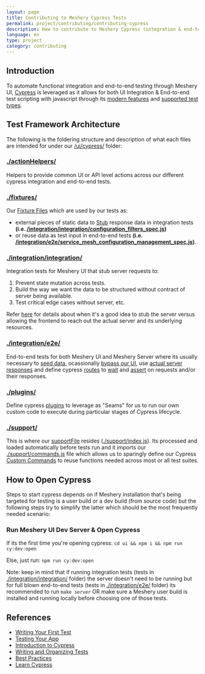 ```yaml
---
layout: page
title: Contributing to Meshery Cypress Tests
permalink: project/contributing/contributing-cypress
description: How to contribute to Meshery Cypress (integration & end-to-end) Tests.
language: en
type: project
category: contributing
---
```


## <a name="contributing-cypress-intro">Introduction</a>

To automate functional integration and end-to-end testing through Meshery UI, [Cypress](https://www.cypress.io/) is leveraged as it allows for both UI Integration & End-to-end test scripting with javascript through its [modern features](https://docs.cypress.io/guides/overview/why-cypress#Features) and [supported test types](https://docs.cypress.io/guides/overview/why-cypress#Who-uses-Cypress).

## Test Framework Architecture

The following is the foldering structure and description of what each files are intended for under our [/ui/cypress/](https://github.com/meshery/meshery/tree/master/ui/cypress) folder:

### [./actionHelpers/](https://github.com/meshery/meshery/tree/master/ui/cypress/actionHelpers)

Helpers to provide common UI or API level actions across our different cypress integration and end-to-end tests.

### [./fixtures/](https://github.com/meshery/meshery/tree/master/ui/cypress/fixtures)

Our [Fixture Files](https://docs.cypress.io/guides/core-concepts/writing-and-organizing-tests#Fixture-Files) which are used by our tests as: 
- external pieces of static data to [Stub](https://docs.cypress.io/guides/guides/network-requests#Stubbing) response data in integration tests **(i.e. [/integration/integration/configuration_filters_spec.js](https://github.com/meshery/meshery/blob/master/ui/cypress/integration/integration/configuration_filters_spec.js))**
- or reuse data as test input in end-to-end tests **(i.e. [/integration/e2e/service_mesh_configuration_management_spec.js](https://github.com/meshery/meshery/blob/master/ui/cypress/integration/e2e/service_mesh_configuration_management_spec.js))**.

### [./integration/integration/](https://github.com/meshery/meshery/tree/master/ui/cypress/integration/integration)

Integration tests for Meshery UI that stub server requests to:
1. Prevent state mutation across tests.
2. Build the way we want the data to be structured without contract of server being available.
3. Test critical edge cases without server, etc. 

Refer [here](https://docs.cypress.io/guides/getting-started/testing-your-app#Stubbing-the-server) for details about when it's a good idea to stub the server versus allowing the frontend to reach out the actual server and its underlying resources.

### [./integration/e2e/](https://github.com/meshery/meshery/tree/master/ui/cypress/integration/e2e)

End-to-end tests for both Meshery UI and Meshery Server where its usually necessary to [seed data](https://docs.cypress.io/guides/getting-started/testing-your-app#Seeding-data), ocassionally [bypass our UI](https://docs.cypress.io/guides/getting-started/testing-your-app#Bypassing-your-UI), use [actual server responses](https://docs.cypress.io/guides/guides/network-requests#Use-Server-Responses) and define cypress [routes](https://docs.cypress.io/guides/guides/network-requests#Routing) to [wait](https://docs.cypress.io/guides/guides/network-requests#Waiting) and [assert](https://docs.cypress.io/guides/guides/network-requests#Assertions) on requests and/or their responses.

### [./plugins/](https://github.com/meshery/meshery/tree/master/ui/cypress/plugins)

Define cypress [plugins](https://docs.cypress.io/guides/tooling/plugins-guide) to leverage as "Seams" for us to run our own custom code to execute during particular stages of Cypress lifecycle.

### [./support/](https://github.com/meshery/meshery/tree/master/ui/cypress/support)

This is where our [supportFile](https://docs.cypress.io/guides/references/configuration#Folders-Files) resides ([./support/index.js](https://github.com/meshery/meshery/blob/master/ui/cypress/support/index.js)). Its processed and loaded automatically before tests run and it imports our [./support/commands.js](https://github.com/meshery/meshery/blob/master/ui/cypress/support/commands.js) file which allows us to sparingly define our Cypress [Custom Commands](https://docs.cypress.io/api/cypress-api/custom-commands) to reuse functions needed across most or all test suites.

## How to Open Cypress

Steps to start cypress depends on if Meshery installation that's being targeted for testing is a user build or a dev build (from source code) but the following steps try to simplify the latter which should be the most frequently needed scenario:

### Run Meshery UI Dev Server & Open Cypress
If its the first time you're opening cypress:
`cd ui && npm i && npm run cy:dev:open`

Else, just run:
`npm run cy:dev:open`

Note: keep in mind that if running integration tests (tests in [./integration/integration/](https://github.com/meshery/meshery/tree/master/ui/cypress/integration/integration) folder) the server doesn't need to be running but for full blown end-to-end tests (tests in [./integration/e2e/](https://github.com/meshery/meshery/tree/master/ui/cypress/integration/e2e) folder) its recommended to run `make server` OR make sure a Meshery user build is installed and running locally before choosing one of those tests.

## References
- [Writing Your First Test](https://docs.cypress.io/guides/getting-started/writing-your-first-test)
- [Testing Your App](https://docs.cypress.io/guides/getting-started/testing-your-app)
- [Introduction to Cypress](https://docs.cypress.io/guides/core-concepts/introduction-to-cypress)
- [Writing and Organizing Tests](https://docs.cypress.io/guides/core-concepts/writing-and-organizing-tests)
- [Best Practices](https://docs.cypress.io/guides/references/best-practices)
- [Learn Cypress](https://learn.cypress.io)